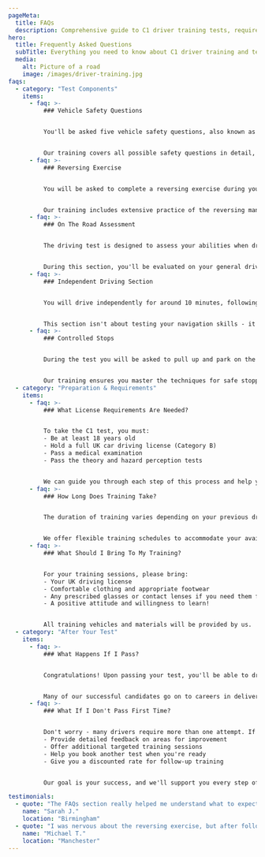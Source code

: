 ```yaml
---
pageMeta:
  title: FAQs
  description: Comprehensive guide to C1 driver training tests, requirements, and preparation tips. Learn what to expect during your C1 driving test and how to prepare effectively.
hero:
  title: Frequently Asked Questions
  subTitle: Everything you need to know about C1 driver training and testing
  media:
    alt: Picture of a road
    image: /images/driver-training.jpg
faqs:
  - category: "Test Components"
    items:
      - faq: >-
          ### Vehicle Safety Questions


          You'll be asked five vehicle safety questions, also known as "Show Me, Tell Me" questions. These will be drawn from the possible 28 questions as laid out by the government. [Click to see the full list](https://www.gov.uk/government/publications/lorry-and-bus-show-me-tell-me-vehicle-safety-questions/lorry-and-bus-show-me-tell-me-vehicle-safety-questions)


          Our training covers all possible safety questions in detail, ensuring you're fully prepared for this section of the test. We provide hands-on practice with actual vehicles to build your confidence.
      - faq: >-
          ### Reversing Exercise


          You will be asked to complete a reversing exercise during your test. This tests your ability to maneuver the vehicle safely in confined spaces. The examiner will provide clear instructions on what is required.


          Our training includes extensive practice of the reversing maneuver in various conditions, with expert guidance on proper technique and spatial awareness. For additional visual guidance, search YouTube for "Category C1 Reverse".
      - faq: >-
          ### On The Road Assessment


          The driving test is designed to assess your abilities when driving on a variety of different road and traffic conditions. Pre-defined test routes are created to ensure this and to make all driving tests fair, regardless of where you go during the on-road driving section. You'll be driving for a minimum of 50 minutes.


          During this section, you'll be evaluated on your general driving ability, including proper use of mirrors, signals, speed control, and road positioning. Our training prepares you for all possible road scenarios you might encounter.
      - faq: >-
          ### Independent Driving Section


          You will drive independently for around 10 minutes, following either road signs or a series of directions given by the examiner. This tests your ability to plan ahead and make decisions without constant instruction.


          This section isn't about testing your navigation skills - it's about assessing how you drive when making your own decisions. Our training helps you develop the confidence to drive independently while maintaining proper technique.
      - faq: >-
          ### Controlled Stops


          During the test you will be asked to pull up and park on the left, before then safely pulling away. This demonstrates your ability to perform these maneuvers safely and with proper observation.


          Our training ensures you master the techniques for safe stopping, proper observation, and smooth pulling away in various traffic conditions.
  - category: "Preparation & Requirements"
    items:
      - faq: >-
          ### What License Requirements Are Needed?


          To take the C1 test, you must:
          - Be at least 18 years old
          - Hold a full UK car driving license (Category B)
          - Pass a medical examination
          - Pass the theory and hazard perception tests


          We can guide you through each step of this process and help you prepare for all elements of the qualification.
      - faq: >-
          ### How Long Does Training Take?


          The duration of training varies depending on your previous driving experience and how quickly you learn. Typically, most candidates require 3-5 days of intensive training to prepare for the C1 test.


          We offer flexible training schedules to accommodate your availability, including weekday and weekend options.
      - faq: >-
          ### What Should I Bring To My Training?


          For your training sessions, please bring:
          - Your UK driving license
          - Comfortable clothing and appropriate footwear
          - Any prescribed glasses or contact lenses if you need them for driving
          - A positive attitude and willingness to learn!


          All training vehicles and materials will be provided by us.
  - category: "After Your Test"
    items:
      - faq: >-
          ### What Happens If I Pass?


          Congratulations! Upon passing your test, you'll be able to drive vehicles between 3.5 and 7.5 tonnes. Your license will be updated to include the C1 category.


          Many of our successful candidates go on to careers in delivery services, emergency response, or other specialized driving roles. We're proud to have a pass rate significantly above the national average.
      - faq: >-
          ### What If I Don't Pass First Time?


          Don't worry - many drivers require more than one attempt. If you don't pass, we'll:
          - Provide detailed feedback on areas for improvement
          - Offer additional targeted training sessions
          - Help you book another test when you're ready
          - Give you a discounted rate for follow-up training


          Our goal is your success, and we'll support you every step of the way.

testimonials:
  - quote: "The FAQs section really helped me understand what to expect. I passed my C1 test first time thanks to the excellent preparation!"
    name: "Sarah J."
    location: "Birmingham"
  - quote: "I was nervous about the reversing exercise, but after following the guidance here and in my training, it went perfectly on test day."
    name: "Michael T."
    location: "Manchester"
---
```

